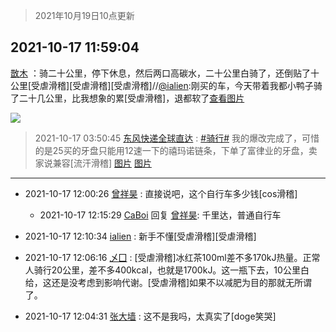 > 2021年10月19日10点更新
<link rel="stylesheet" href="https://cdn.jsdelivr.net/gh/taotie6/sampleJSON@main/css/photo_show.css">
<meta name="referrer" content="no-referrer" />


 ## 2021-10-17 11:59:04 

 [㪚木](https://www.coolapk.com/feed/30746480?shareKey=N2FlYTIyNWM0ZGQ3NjE2YjlmZGE~) ：骑二十公里，停下休息，然后两口高碳水，二十公里白骑了，还倒贴了十公里[受虐滑稽][受虐滑稽][受虐滑稽]//<a class="feed-link-uname" href="/u/ialien">@ialien</a>:刚买的车，今天带着我都小鸭子骑了二十几公里，比我想象的累[受虐滑稽]，退都软了<a class="feed-forward-pic" href="http://image.coolapk.com/feed/2021/1017/11/995460_6b615ea3_2733_3273@3322x2495.jpeg">查看图片</a> 

<div class="album">
<img class="img-item" src="http://image.coolapk.com/feed/2021/1017/11/1081091_f4b9156b_3138_3151@851x833.png" />
</div>

> 2021-10-17 03:50:45 
> [东风快递全球直达](https://www.coolapk.com/feed/30741622?shareKey=NjIyZDY4YjE4ZGYxNjE2YjlmZGE~) : <a class="feed-link-tag" href="/t/骑行?type=0">#骑行#</a> 我的爆改完成了，可惜的是25买的牙盘只能用12速一下的禧玛诺链条，下单了富律业的牙盘，卖家说兼容[流汗滑稽] 
[图片](http://image.coolapk.com/feed/2021/1017/03/514381_cc9d63d7_1377_5528@3325x2494.jpeg)
[图片](http://image.coolapk.com/feed/2021/1017/03/514381_196fe683_3844_7135@1080x2400.jpeg)

 ------- 

- 2021-10-17 12:00:26 [曾祥昊](uid=6695078) : 直接说吧，这个自行车多少钱[cos滑稽] 

    - 2021-10-17 12:15:29 [CaBoi](uid=3746166) 回复 [曾祥昊](uid=6695078): 千里达，普通自行车 

- 2021-10-17 12:10:34 [ialien](uid=995460) : 新手不懂[受虐滑稽][受虐滑稽] 

- 2021-10-17 12:06:16 [乄囗](uid=759206) : [受虐滑稽]冰红茶100ml差不多170kJ热量。正常人骑行20公里，差不多400kcal，也就是1700kJ。这一瓶下去，10公里白给，这还是没考虑到影响代谢。[受虐滑稽]如果不以减肥为目的那就无所谓了。 

- 2021-10-17 12:04:31 [张大墙](uid=2427513) : 这不是我吗，太真实了[doge笑哭] 


